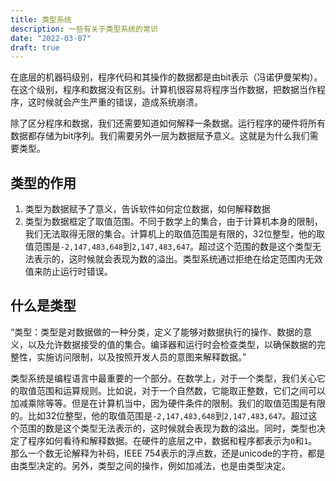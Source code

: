 ```yaml
---
title: 类型系统
description: 一些有关于类型系统的常识
date: "2022-03-07"
draft: true
---
```


在底层的机器码级别，程序代码和其操作的数据都是由bit表示（冯诺伊曼架构）。在这个级别，程序和数据没有区别。计算机很容易将程序当作数据，把数据当作程序，这时候就会产生严重的错误，造成系统崩溃。

除了区分程序和数据，我们还需要知道如何解释一条数据。运行程序的硬件将所有数据都存储为bit序列。我们需要另外一层为数据赋予意义。这就是为什么我们需要类型。

## 类型的作用

1. 类型为数据赋予了意义，告诉软件如何定位数据，如何解释数据
2. 类型为数据框定了取值范围。不同于数学上的集合，由于计算机本身的限制，我们无法取得无限的集合。计算机上的取值范围是有限的，32位整型，他的取值范围是`-2,147,483,648`到`2,147,483,647`。超过这个范围的数是这个类型无法表示的，这时候就会表现为数的溢出。类型系统通过拒绝在给定范围内无效值来防止运行时错误。

## 什么是类型

“类型：类型是对数据做的一种分类，定义了能够对数据执行的操作、数据的意义，以及允许数据接受的值的集合。编译器和运行时会检查类型，以确保数据的完整性，实施访问限制，以及按照开发人员的意图来解释数据。”










类型系统是编程语言中最重要的一个部分。在数学上，对于一个类型，我们关心它的取值范围和运算规则。比如说，对于一个自然数，它能取正整数，它们之间可以加减乘除等等。但是在计算机当中，因为硬件条件的限制。我们的取值范围是有限的。比如32位整型，他的取值范围是`-2,147,483,648`到`2,147,483,647`。超过这个范围的数是这个类型无法表示的，这时候就会表现为数的溢出。同时，类型也决定了程序如何看待和解释数据。在硬件的底层之中，数据和程序都表示为`0`和`1`。那么一个数无论解释为补码，IEEE 754表示的浮点数，还是unicode的字符，都是由类型决定的。另外，类型之间的操作，例如加减法，也是由类型决定。
